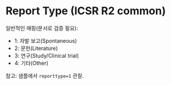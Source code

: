 # Report Type (ICSR R2 common)

일반적인 매핑(문서로 검증 필요):
- 1: 자발 보고(Spontaneous)
- 2: 문헌(Literature)
- 3: 연구(Study/Clinical trial)
- 4: 기타(Other)

참고: 샘플에서 `reporttype=1` 관찰.
